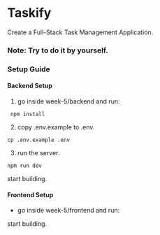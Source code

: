 # Taskify

Create a Full-Stack Task Management Application.

### Note: Try to do it by yourself.

### Setup Guide

#### Backend Setup
1. go inside week-5/backend and run:

```
 npm install 
```
2. copy .env.example to .env.
```
cp .env.example .env
```

3. run the server.
```
npm run dev
```
start building.

#### Frontend Setup

- go inside week-5/frontend and run:

start building.